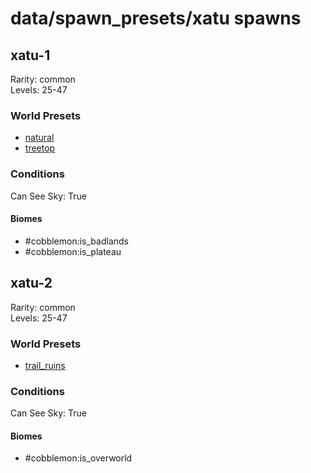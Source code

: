 # data/spawn_presets/xatu spawns  
  
## xatu-1  
Rarity: common  
Levels: 25-47  
  
### World Presets  
* [natural](data/spawn_data/natural.md)  
* [treetop](data/spawn_data/treetop.md)  
  
### Conditions  
Can See Sky: True  
  
#### Biomes  
  * #cobblemon:is_badlands
  * #cobblemon:is_plateau
  
  
## xatu-2  
Rarity: common  
Levels: 25-47  
  
### World Presets  
* [trail_ruins](data/spawn_data/trail_ruins.md)  
  
### Conditions  
Can See Sky: True  
  
#### Biomes  
  * #cobblemon:is_overworld
  
